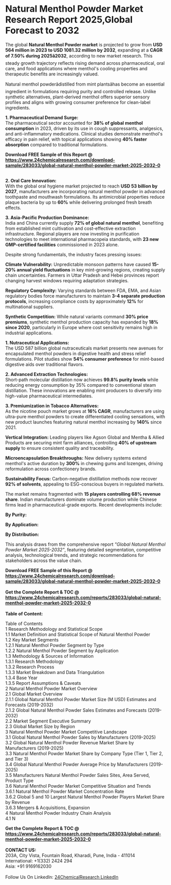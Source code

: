 <h1>Natural Menthol Powder Market Research Report 2025,Global Forecast to 2032</h1><p>The global <strong>Natural Menthol Powder market</strong> is projected to grow from <strong>USD 564 million in 2023 to USD 1081.32 million by 2032</strong>, expanding at a <strong>CAGR of 7.50% during 2025â2032</strong>, according to new market research. This steady growth trajectory reflects rising demand across pharmaceutical, oral care, and food applications where menthol's cooling properties and therapeutic benefits are increasingly valued.</p><p>Natural menthol powderâdistilled from mint plantsâhas become an essential ingredient in formulations requiring purity and controlled release. Unlike synthetic alternatives, plant-derived menthol offers superior sensory profiles and aligns with growing consumer preference for clean-label ingredients.</p><p><strong>1. Pharmaceutical Demand Surge:</strong><br>
The pharmaceutical sector accounted for <strong>38% of global menthol consumption</strong> in 2023, driven by its use in cough suppressants, analgesics, and anti-inflammatory medications. Clinical studies demonstrate menthol's efficacy in pain relief, with topical applications showing <strong>40% faster absorption</strong> compared to traditional formulations.</p><div><b>Download FREE Sample of this Report @ 
            <a href="https://www.24chemicalresearch.com/download-sample/283033/global-natural-menthol-powder-market-2025-2032-0">
            https://www.24chemicalresearch.com/download-sample/283033/global-natural-menthol-powder-market-2025-2032-0</a></b></div><br><p><strong>2. Oral Care Innovation:</strong><br>
With the global oral hygiene market projected to reach <strong>USD 53 billion by 2027</strong>, manufacturers are incorporating natural menthol powder in advanced toothpaste and mouthwash formulations. Its antimicrobial properties reduce plaque bacteria by up to <strong>60%</strong> while delivering prolonged fresh breath effects.</p><p><strong>3. Asia-Pacific Production Dominance:</strong><br>
India and China currently supply <strong>72% of global natural menthol</strong>, benefiting from established mint cultivation and cost-effective extraction infrastructure. Regional players are now investing in purification technologies to meet international pharmacopeia standards, with <strong>23 new GMP-certified facilities</strong> commissioned in 2023 alone.</p><p>Despite strong fundamentals, the industry faces pressing issues:</p><p><strong>Climate Vulnerability:</strong> Unpredictable monsoon patterns have caused <strong>15-20% annual yield fluctuations</strong> in key mint-growing regions, creating supply chain uncertainties. Farmers in Uttar Pradesh and Hebei provinces report changing harvest windows requiring adaptation strategies.</p><p><strong>Regulatory Complexity:</strong> Varying standards between FDA, EMA, and Asian regulatory bodies force manufacturers to maintain <strong>3-4 separate production protocols</strong>, increasing compliance costs by approximately <strong>12%</strong> for multinational suppliers.</p><p><strong>Synthetic Competition:</strong> While natural variants command <strong>30% price premiums</strong>, synthetic menthol production capacity has expanded by <strong>18% since 2020</strong>, particularly in Europe where cost sensitivity remains high in industrial applications.</p><p><strong>1. Nutraceutical Applications:</strong><br>
The USD 587 billion global nutraceuticals market presents new avenues for encapsulated menthol powders in digestive health and stress relief formulations. Pilot studies show <strong>54% consumer preference</strong> for mint-based digestive aids over traditional flavors.</p><p><strong>2. Advanced Extraction Technologies:</strong><br>
Short-path molecular distillation now achieves <strong>99.8% purity levels</strong> while reducing energy consumption by 35% compared to conventional steam distillation. These innovations are enabling mint producers to diversify into high-value pharmaceutical intermediates.</p><p><strong>3. Premiumization in Tobacco Alternatives:</strong><br>
As the nicotine pouch market grows at <strong>16% CAGR</strong>, manufacturers are using ultra-pure menthol powders to create differentiated cooling sensations, with new product launches featuring natural menthol increasing by <strong>140%</strong> since 2021.</p><p>

</p><p><strong>Vertical Integration:</strong> Leading players like Agson Global and Mentha &amp; Allied Products are securing mint farm alliances, controlling <strong>40% of upstream supply</strong> to ensure consistent quality and traceability.</p><p><strong>Microencapsulation Breakthroughs:</strong> New delivery systems extend menthol's active duration by <strong>300%</strong> in chewing gums and lozenges, driving reformulation across confectionery brands.</p><p><strong>Sustainability Focus:</strong> Carbon-negative distillation methods now recover <strong>92% of solvents</strong>, appealing to ESG-conscious buyers in regulated markets.</p><p>The market remains fragmented with <strong>15 players controlling 68% revenue share</strong>. Indian manufacturers dominate volume production while Chinese firms lead in pharmaceutical-grade exports. Recent developments include:</p><p><strong>By Purity:</strong></p><p><strong>By Application:</strong></p><p><strong>By Distribution:</strong></p><p>This analysis draws from the comprehensive report <em>"Global Natural Menthol Powder Market 2025-2032"</em>, featuring detailed segmentation, competitive analysis, technological trends, and strategic recommendations for stakeholders across the value chain.</p><div><b>Download FREE Sample of this Report @ 
            <a href="https://www.24chemicalresearch.com/download-sample/283033/global-natural-menthol-powder-market-2025-2032-0">
            https://www.24chemicalresearch.com/download-sample/283033/global-natural-menthol-powder-market-2025-2032-0</a></b></div><br><div><b>Get the Complete Report & TOC @ 
            <a href="https://www.24chemicalresearch.com/reports/283033/global-natural-menthol-powder-market-2025-2032-0">
            https://www.24chemicalresearch.com/reports/283033/global-natural-menthol-powder-market-2025-2032-0</a></b></div><br>
            <b>Table of Content:</b><p>Table of Contents<br />
1 Research Methodology and Statistical Scope<br />
1.1 Market Definition and Statistical Scope of Natural Menthol Powder<br />
1.2 Key Market Segments<br />
1.2.1 Natural Menthol Powder Segment by Type<br />
1.2.2 Natural Menthol Powder Segment by Application<br />
1.3 Methodology & Sources of Information<br />
1.3.1 Research Methodology<br />
1.3.2 Research Process<br />
1.3.3 Market Breakdown and Data Triangulation<br />
1.3.4 Base Year<br />
1.3.5 Report Assumptions & Caveats<br />
2 Natural Menthol Powder Market Overview<br />
2.1 Global Market Overview<br />
2.1.1 Global Natural Menthol Powder Market Size (M USD) Estimates and Forecasts (2019-2032)<br />
2.1.2 Global Natural Menthol Powder Sales Estimates and Forecasts (2019-2032)<br />
2.2 Market Segment Executive Summary<br />
2.3 Global Market Size by Region<br />
3 Natural Menthol Powder Market Competitive Landscape<br />
3.1 Global Natural Menthol Powder Sales by Manufacturers (2019-2025)<br />
3.2 Global Natural Menthol Powder Revenue Market Share by Manufacturers (2019-2025)<br />
3.3 Natural Menthol Powder Market Share by Company Type (Tier 1, Tier 2, and Tier 3)<br />
3.4 Global Natural Menthol Powder Average Price by Manufacturers (2019-2025)<br />
3.5 Manufacturers Natural Menthol Powder Sales Sites, Area Served, Product Type<br />
3.6 Natural Menthol Powder Market Competitive Situation and Trends<br />
3.6.1 Natural Menthol Powder Market Concentration Rate<br />
3.6.2 Global 5 and 10 Largest Natural Menthol Powder Players Market Share by Revenue<br />
3.6.3 Mergers & Acquisitions, Expansion<br />
4 Natural Menthol Powder Industry Chain Analysis<br />
4.1 N</p><div><b>Get the Complete Report & TOC @ 
            <a href="https://www.24chemicalresearch.com/reports/283033/global-natural-menthol-powder-market-2025-2032-0">
            https://www.24chemicalresearch.com/reports/283033/global-natural-menthol-powder-market-2025-2032-0</a></b></div><br><b>CONTACT US:</b><br>
            203A, City Vista, Fountain Road, Kharadi, Pune, India - 411014<br>
            International: +1(332) 2424 294<br>
            Asia: +91 9169162030 <br><br>
            Follow Us On LinkedIn: <a href="https://www.linkedin.com/company/24chemicalresearch/">24ChemicalResearch LinkedIn</a>